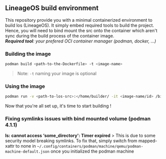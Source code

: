 ## LineageOS build environment
This repository provide you with a minimal containerized environment to build los (LineageOS). It simply embed required tools to build the project. Hence, you will need to bind mount the src onto the container which aren't sync during the build process of the container image. \
_**Required tool**: your prefered OCI container manager (podman, docker, ...)_

### Building the image
```sh
podman build <path-to-the-Dockerfile> -t <image-name>
```
> Note: `-t` naming your image is optional 

### Using the image
```sh
podman run -v <path-to-los-src>:</home/builder/ -it <image-name/id> /bin/bash
```
Now that you're all set up, it's time to start building !

### Fixing symlinks issues with bind mounted volume (podman 4.1.1)
__ls: cannot access ‘some_directory': Timer expired__ > This is due to some security model breaking symlinks. To fix that, simply switch from mapped-xattr to none in `~/.config/containers/podman/machine/qemu/podman-machine-default.json` once you initialized the podman machine